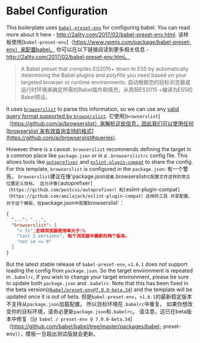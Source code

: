 # Babel Configuration

This boilerplate uses [`babel-preset-env`](https://www.npmjs.com/package/babel-preset-env) for configuring babel. You can read more about it here - http://2ality.com/2017/02/babel-preset-env.html.
该样板使用[`babel-preset-env`]（https://www.npmjs.com/package/babel-preset-env）来配置babel。 你可以在以下链接阅读到更多相关信息 - http://2ality.com/2017/02/babel-preset-env.html。

> A Babel preset that compiles ES2015+ down to ES5 by automatically determining the Babel plugins and polyfills you need based on your targeted browser or runtime environments.
> 自动根据您的目标浏览器或运行时环境来确定所需的Babel插件和填充，从而将ES2015 +编译为ES5的Babel预设。

It uses [`browserslist`](https://github.com/ai/browserslist) to parse this information, so we can use any [valid query format supported by `browserslist`](https://github.com/ai/browserslist#queries).
它使用[`browserslist`]（https://github.com/ai/browserslist）来解析这些信息，因此我们可以使用任何[browserslist`来有效查询支持的格式](https://github.com/ai/browserslist#queries).

However there is a caveat. `browserslist` recommends defining the target in a common place like `package.json` or in a `.browserslistrc` config file. This allows tools like [`autoprefixer`](https://github.com/postcss/autoprefixer) and [`eslint-plugin-compat`](https://github.com/amilajack/eslint-plugin-compat) to share the config. For this template, `browserslist` is configured in the `package.json`:
有一个警告。 `browserslist`建议在像'package.json`或者`.browserslistrc`配置文件这样的常见位置定义目标。 这允许像[`autoprefixer`]（https://github.com/postcss/autoprefixer）和[`eslint-plugin-compat`]（https://github.com/amilajack/eslint-plugin-compat）这样的工具 共享配置。 对于这个模板，在`package.json`中配置`browserslist`：

```json
{
  "...": "...",
  "browserslist": [ 
    "> 1%",全球浏览器使用率大于1%
    "last 2 versions", 每个浏览器中最新的两个版本。
    "not ie <= 8"
  ]
}
```

But the latest stable release of `babel-preset-env`, `v1.6.1` does not support loading the config from `package.json`. So the target environment is repeated in `.babelrc`. If you wish to change your target environment, please be sure to update both `package.json` and `.babelrc`. Note that this has been fixed in the beta version([`@babel/preset-env@7.0.0-beta.34`](https://github.com/babel/babel/tree/master/packages/babel-preset-env)) and the template will be updated once it is out of beta.
但是`babel-preset-env`，`v1.6.1`的最新稳定版本不支持从`package.json`加载配置。 所以目标环境在`.babelrc`中重复。 如果你想改变你的目标环境，请务必更新`package.json`和`.babelrc`。 请注意，这已在beta版本中修复（[`@ babel / preset-env @ 7.0.0-beta.34`]（https://github.com/babel/babel/tree/master/packages/babel- preset-env）），模板一旦超出测试版就会更新。

